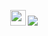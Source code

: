 <!-- [![github-profile](./assets/hello-pal.svg)](https://www.calligrapher.ai/) -->
<!-- <br/> -->
<p align="center">
  <img src="https://media.giphy.com/media/hvRJCLFzcasrR4ia7z/giphy.gif" width="25px">
  <img src="https://profile-counter.glitch.me/majorconcern/count.svg" />
</p>

<!-- <img align="right" src="https://github-readme-stats.vercel.app/api/top-langs/?username=majorconcern&layout=compact&theme=radical"/> -->

<!-- ## About My Github
<div align="center">
  <img src="https://github-profile-trophy.vercel.app/?username=sun0225SUN&theme=gruvbox&row=1&column=7&no-frame=true&no-bg=true"/>
</div>
 -->
<!-- <div align="left">
<img height='180' src="https://github-readme-stats.vercel.app/api?username=younger-1&theme=calm&show_icons=true" align="center" />
<img height='180' src="https://github-readme-stats.vercel.app/api/top-langs/?username=majorconcern&hide=html,css,Jupyter+Notebook,ruby,javascript&theme=calm&langs_count=6" align="center" />
</div> -->
<!-- 
## Connect with me
<div align="left">
<a href="mailto:jinren.lang@gmail.com" target="_blank">
<img src=https://img.shields.io/badge/Gmail-D14836?style=for-the-badge&logo=twitter&logoColor=white alt=gmail style="margin-bottom: 5px;" />
</a>
<a href="javascript:void(0)" target="_blank">
<img src=https://img.shields.io/badge/twitter-%2300acee.svg?&style=for-the-badge&logo=twitter&logoColor=white alt=twitter style="margin-bottom: 5px;" />
</a>
<a href="https://github.com/majorconcern" target="_blank">
<img src=https://img.shields.io/badge/github-%2324292e.svg?&style=for-the-badge&logo=github&logoColor=white alt=github style="margin-bottom: 5px;" />
</a>
<a href="javascript:void(0)" target="_blank">
<img src=https://img.shields.io/badge/YouTube-FF0000?style=for-the-badge&logo=youTube&logoColor=white alt=youtube style="margin-bottom: 5px;" />
</a>
<a href="javascript:void(0)" target="_blank">
<img src=https://img.shields.io/badge/Instagram-E4405F?style=for-the-badge&logo=instagram&logoColor=white alt=instagram style="margin-bottom: 5px;" />
</a>
<a href="javascript:void(0)" target="_blank">
<img src=https://img.shields.io/badge/WeChat-07C160?style=for-the-badge&logo=wechat&logoColor=white alt=wechat style="margin-bottom: 5px;" />
</a>
<a href="javascript:void(0)" target="_blank">
<img src=https://img.shields.io/badge/Slack-4A154B?style=for-the-badge&logo=slack&logoColor=white alt=slack style="margin-bottom: 5px;" />
</a>
</div>-->

